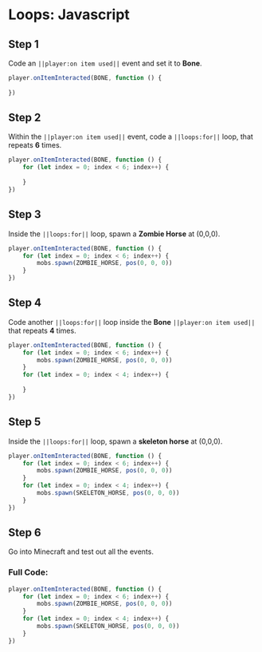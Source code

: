 # Loops: Javascript

## Step 1
Code an ``||player:on item used||`` event and set it to  **Bone**.

```javascript
player.onItemInteracted(BONE, function () { 
 
}) 
```

## Step 2
Within the ``||player:on item used||`` event, code a ``||loops:for||`` loop, that repeats **6** times.

```javascript
player.onItemInteracted(BONE, function () { 
    for (let index = 0; index < 6; index++) { 
      
    } 
}) 
```

## Step 3
Inside the ``||loops:for||`` loop, spawn a **Zombie Horse** at (0,0,0).

```javascript
player.onItemInteracted(BONE, function () {
    for (let index = 0; index < 6; index++) {
        mobs.spawn(ZOMBIE_HORSE, pos(0, 0, 0))
    }
})
```

## Step 4
Code another ``||loops:for||`` loop inside the **Bone** ``||player:on item used||`` that repeats **4** times.

```javascript
player.onItemInteracted(BONE, function () { 
    for (let index = 0; index < 6; index++) { 
        mobs.spawn(ZOMBIE_HORSE, pos(0, 0, 0)) 
    } 
    for (let index = 0; index < 4; index++) { 
      
    } 
}) 
```

## Step 5
Inside the ``||loops:for||`` loop, spawn a **skeleton horse** at (0,0,0).  

```javascript
player.onItemInteracted(BONE, function () { 
    for (let index = 0; index < 6; index++) { 
        mobs.spawn(ZOMBIE_HORSE, pos(0, 0, 0)) 
    } 
    for (let index = 0; index < 4; index++) { 
        mobs.spawn(SKELETON_HORSE, pos(0, 0, 0)) 
    } 
}) 
```

## Step 6
Go into Minecraft and test out all the events.

### Full Code: 

```javascript
player.onItemInteracted(BONE, function () { 
    for (let index = 0; index < 6; index++) { 
        mobs.spawn(ZOMBIE_HORSE, pos(0, 0, 0)) 
    } 
    for (let index = 0; index < 4; index++) { 
        mobs.spawn(SKELETON_HORSE, pos(0, 0, 0)) 
    } 
}) 
```


